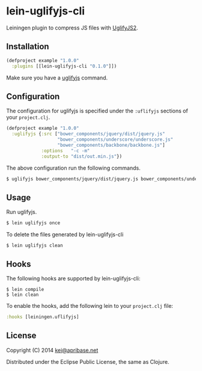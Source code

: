 # lein-uglifyjs-cli

Leiningen plugin to compress JS files with [UglifyJS2](https://github.com/mishoo/UglifyJS2).

## Installation

```clj
(defproject example "1.0.0"
  :plugins [[lein-uglifyjs-cli "0.1.0"]])
```

Make sure you have a [uglifyjs](https://github.com/mishoo/UglifyJS2) command.

## Configuration

The configuration for uglifyjs is specified under the `:uflifyjs` sections of your `project.clj`.

```clj
(defproject example "1.0.0"
  :uglifyjs {:src ["bower_components/jquery/dist/jquery.js"
                   "bower_components/underscore/underscore.js"
                   "bower_components/backbone/backbone.js"]
		     :options   "-c -m"
           	 :output-to "dist/out.min.js"})
```

The above configuration run the following commands.

```sh
$ uglifyjs bower_components/jquery/dist/jquery.js bower_components/underscore/underscore.js bower_components/backbone/backbone.js -c -m -o dist/out.min.js
```

## Usage

Run uglifyjs.

```sh
$ lein uglifyjs once
```

To delete the files generated by lein-uglifyjs-cli

```
$ lein uglifyjs clean
```

## Hooks

The following hooks are supported by lein-uglifyjs-cli:

```
$ lein compile
$ lein clean
```

To enable the hooks, add the following lein to your `project.clj` file:

```clj
:hooks [leiningen.uflifyjs]
```

## License

Copyright (C) 2014 kei@apribase.net

Distributed under the Eclipse Public License, the same as Clojure.
